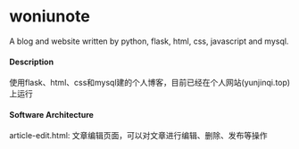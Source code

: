 # woniunote
A blog and website written by python, flask, html, css, javascript and mysql.

#### Description
使用flask、html、css和mysql建的个人博客，目前已经在个人网站(yunjinqi.top)上运行

#### Software Architecture
article-edit.html: 文章编辑页面，可以对文章进行编辑、删除、发布等操作